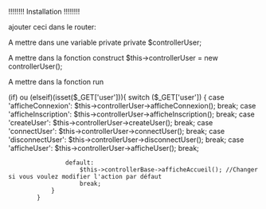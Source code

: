 


!!!!!!!! Installation !!!!!!!!

ajouter ceci dans le router:


A mettre dans une variable private
    private $controllerUser;


A mettre dans la fonction construct
$this->controllerUser = new controllerUser();


A mettre dans la fonction run


(if) ou (elseif)(isset($_GET['user'])){
                switch ($_GET['user']) {
                    case 'afficheConnexion':
                        $this->controllerUser->afficheConnexion();
                        break;
                    case 'afficheInscription':
                        $this->controllerUser->afficheInscription();
                        break;
                    case 'createUser':
                        $this->controllerUser->createUser();
                        break;
                    case 'connectUser':
                        $this->controllerUser->connectUser();
                        break;
                    case 'disconnectUser':
                        $this->controllerUser->disconnectUser();
                        break;
                    case 'afficheUser':
                        $this->controllerUser->afficheUser();
                        break;
                    
                    default:
                        $this->controllerBase->afficheAccueil(); //Changer si vous voulez modifier l'action par défaut
                        break;
                }
            }

